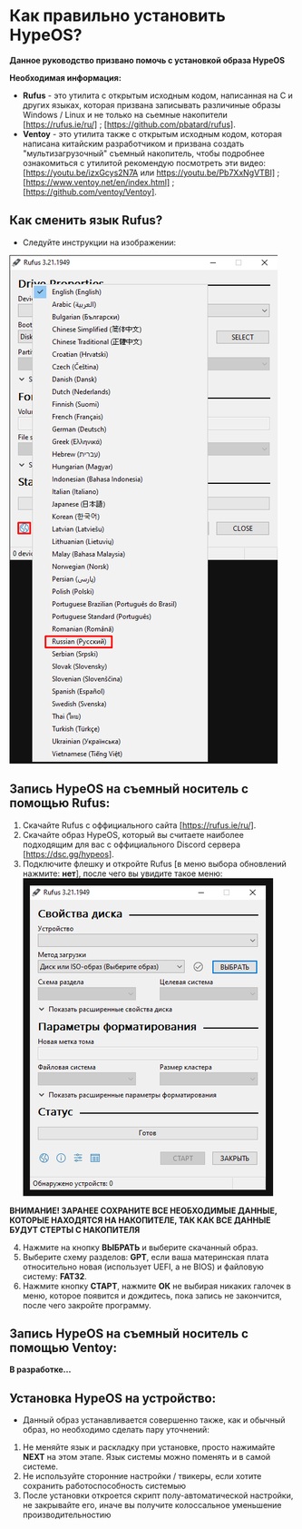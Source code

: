 # Как правильно установить HypeOS?
**Данное руководство призвано помочь с установкой образа HypeOS**

**Необходимая информация:**
- **Rufus** - это утилита с открытым исходным кодом, написанная на C и других языках, которая призвана записывать различиные образы Windows / Linux и не только на сьемные накопители [https://rufus.ie/ru/] ; [https://github.com/pbatard/rufus].
- **Ventoy** - это утилита также с открытым исходным кодом, которая написана китайским разработчиком и призвана создать "мультизагрузочный" съемный накопитель, чтобы подробнее ознакомиться с утилитой рекомендую посмотреть эти видео: [https://youtu.be/izxGcys2N7A или https://youtu.be/Pb7XxNgVTBI] ; [https://www.ventoy.net/en/index.html] ; [https://github.com/ventoy/Ventoy].

## Как сменить язык Rufus?
- Следуйте инструкции на изображении:

![RUFUS-LNG!](/media/rufus-lng.png)

## Запись HypeOS на съемный носитель с помощью Rufus:
1. Скачайте Rufus с оффициального сайта [https://rufus.ie/ru/].
2. Скачайте образ HypeOS, который вы считаете наиболее подходящим для вас с оффициального Discord сервера [https://dsc.gg/hypeos].
3. Подключите флешку и откройте Rufus [в меню выбора обновлений нажмите: **нет**], после чего вы увидите такое меню:
![RUFUS!](/media/rufus-ru.png)

**ВНИМАНИЕ! ЗАРАНЕЕ СОХРАНИТЕ ВСЕ НЕОБХОДИМЫЕ ДАННЫЕ, КОТОРЫЕ НАХОДЯТСЯ НА НАКОПИТЕЛЕ, ТАК КАК ВСЕ ДАННЫЕ БУДУТ СТЕРТЫ С НАКОПИТЕЛЯ**

4. Нажмите на кнопку **ВЫБРАТЬ** и выберите скачанный образ.
5. Выберите схему разделов: **GPT**, если ваша материнская плата относительно новая (использует UEFI, а не BIOS) и файловую систему: **FAT32**.
6. Нажмите кнопку **СТАРТ**, нажмите **ОК** не выбирая никаких галочек в меню, которое появится и дождитесь, пока запись не закончится, после чего закройте программу.

## Запись HypeOS на съемный носитель с помощью Ventoy:
**В разработке...**

## Установка HypeOS на устройство:
- Данный образ устанавливается совершенно также, как и обычный образ, но необходимо сделать пару уточнений:
1. Не меняйте язык и раскладку при установке, просто нажимайте **NEXT** на этом этапе. Язык системы можно поменять и в самой системе.
2. Не используйте сторонние настройки / твикеры, если хотите сохранить работоспособность системыю
3. После установки откроется скрипт полу-автоматической настройки, не закрывайте его, иначе вы получите колоссальное уменьшение производительностию
